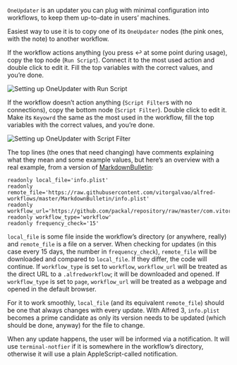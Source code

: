 `OneUpdater` is an updater you can plug with minimal configuration into workflows, to keep them up-to-date in users’ machines.

Easiest way to use it is to copy one of its `OneUpdater` nodes (the pink ones, with the note) to another workflow.

If the workflow actions anything (you press ↩ at some point during usage), copy the top node (`Run Script`). Connect it to the most used action and double click to edit it. Fill the top variables with the correct values, and you’re done.

![Setting up OneUpdater with Run Script](https://i.imgur.com/h0h5lki.gif)

If the workflow doesn’t action anything (`Script Filter`s with no connections), copy the bottom node (`Script Filter`). Double click to edit it. Make its `Keyowrd` the same as the most used in the workflow, fill the top variables with the correct values, and you’re done.

![Setting up OneUpdater with Script Filter](https://i.imgur.com/HKDOti9.gif)

The top lines (the ones that need changing) have comments explaining what they mean and some example values, but here’s an overview with a real example, from a version of [MarkdownBulletin](https://github.com/vitorgalvao/alfred-workflows/tree/master/MarkdownBulletin):

```
readonly local_file='info.plist'
readonly remote_file='https://raw.githubusercontent.com/vitorgalvao/alfred-workflows/master/MarkdownBulletin/info.plist' 
readonly workflow_url='https://github.com/packal/repository/raw/master/com.vitorgalvao.alfred.markdownbulletin/markdownbulletin.alfredworkflow'
readonly workflow_type='workflow'
readonly frequency_check='15'
```

`local_file` is some file inside the workflow’s directory (or anywhere, really) and `remote_file` is a file on a server. When checking for updates (in this case every 15 days, the number in `frequency_check`), `remote_file` will be downloaded and compared to `local_file`. If they differ, the code will continue. If `workflow_type` is set to `workflow`, `workflow_url` will be treated as the direct URL to a `.alfredworkflow`; it will be downloaded and opened. If `workflow_type` is set to `page`, `workflow_url` will be treated as a webpage and opened in the default browser.

For it to work smoothly, `local_file` (and its equivalent `remote_file`) should be one that always changes with every update. With Alfred 3, `info.plist` becomes a prime candidate as only its version needs to be updated (which should be done, anyway) for the file to change.

When any update happens, the user will be informed via a notification. It will use `terminal-notfier` if it is somewhere in the workflow’s directory, otherwise it will use a plain AppleScript-called notification.
